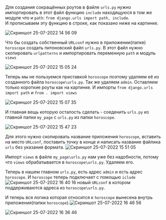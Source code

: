 Для создания сокращённых роутов в файле `urls.py` нужно импортировать в этот файл функцию `include` находящуюся в том же модуле что и `path`: `from django.urls import path, include`. <br>
И прописываем эту функцию в строке, как показано ниже на картинке.

![Скриншот 25-07-2022 14 56 09](https://user-images.githubusercontent.com/84935915/180772285-d6f86d86-894f-4677-b956-5c76b4170c04.png)

Что бы создать собственный `URLconf` нужно в приложении(папке) `horoscope` создать питоновский файл `urls.py`.
В этот файл нужно скопировать `urlpatterns` и импортировать переменную `path` и модуль `views`

![Скриншот 25-07-2022 15 05 24](https://user-images.githubusercontent.com/84935915/180773826-460fa084-0374-4520-8374-1412791c2c47.png)

Теперь мы не пользуемся приставкой `horoscope` поэтому удаляем её из созданного файла `horoscope\urls.py`. Так же удаляем `admin`.
Оставляем только короткие роуты как на картинке. И импорты `from django.urls import path` и `from . import views`

![Скриншот 25-07-2022 15 07 35](https://user-images.githubusercontent.com/84935915/180774179-b9d69028-0b4d-4465-b6a8-04aed0b3b78f.png)

И главная вещь которую осталость сделать - соеденить `urls.py` из главной папки `my_page` с `urls.py` из папки `horoscope`.

![Скриншот 25-07-2022 15 47 23](https://user-images.githubusercontent.com/84935915/180780851-252d5b3d-0a51-49a3-9102-ca47a2ebe280.png)

Для этого нужно скопировать название приложения `horoscope`, вставить на место `URLconf`, поставить точку в конце и написать название файлика `urls` без указания формата. ![Скриншот 25-07-2022 15 51 05](https://user-images.githubusercontent.com/84935915/180781500-2dae77f0-12f5-4316-ab8c-6a803cd29424.png)

Импорт `views` в файле `my_page\urls.py` нам уже без надобности, потому что `views` обрабатывается в `horoscope\urls.py`. Удаляем его.

Теперь в нашем главном `urls.py`, есть адрес `admin` и есть адрес `horoscope`. И `horoscope` теперь подключает с помощью `iclude`![Скриншот 25-07-2022 16 40 16](https://user-images.githubusercontent.com/84935915/180791127-800e1874-ec31-4637-930f-9580060d239d.png) новый `URLconf` в котором поддерживаются адреса из `horoscope\urls.py`. 

И теперь вся логика которая относится к `horoscope` вынесена внутрь приложения(папки `horoscope`).![Скриншот 25-07-2022 16 46 56](https://user-images.githubusercontent.com/84935915/180792640-86d11646-d118-4a08-b1ef-d98e8082c19d.png)



![Скриншот 25-07-2022 16 36 46](https://user-images.githubusercontent.com/84935915/180790422-35e951f7-9d06-42a9-98c6-69ff1241476c.png)
